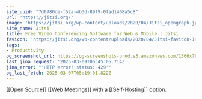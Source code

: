 ```yaml
---
site_uuid: "7d6780de-f52a-4b3d-89f9-0fad1408a5c8"
url: 'https://jitsi.org/'
image: 'https://jitsi.org/wp-content/uploads/2020/04/Jitsi_opengraph.jpg'
site_name: Jitsi
title: Free Video Conferencing Software for Web & Mobile | Jitsi
favicon: 'https://jitsi.org/wp-content/uploads/2020/04/Jitsi-favicon-196.png'
tags:
- Productivity
og_screenshot_url: https://og-screenshots-prod.s3.amazonaws.com/1366x768/80/false/0fb112d4295c3faa3e85956aae462f927ebbf07638b664b617254727481f6677.jpeg
last_jina_request: '2025-03-09T06:45:05.714Z'
jina_error: "'HTTP error! status: 429'"
og_last_fetch: 2025-03-07T05:19:01.822Z
---
```



[[Open Source]] [[Web Meetings]] with a [[Self-Hosting]] option.

